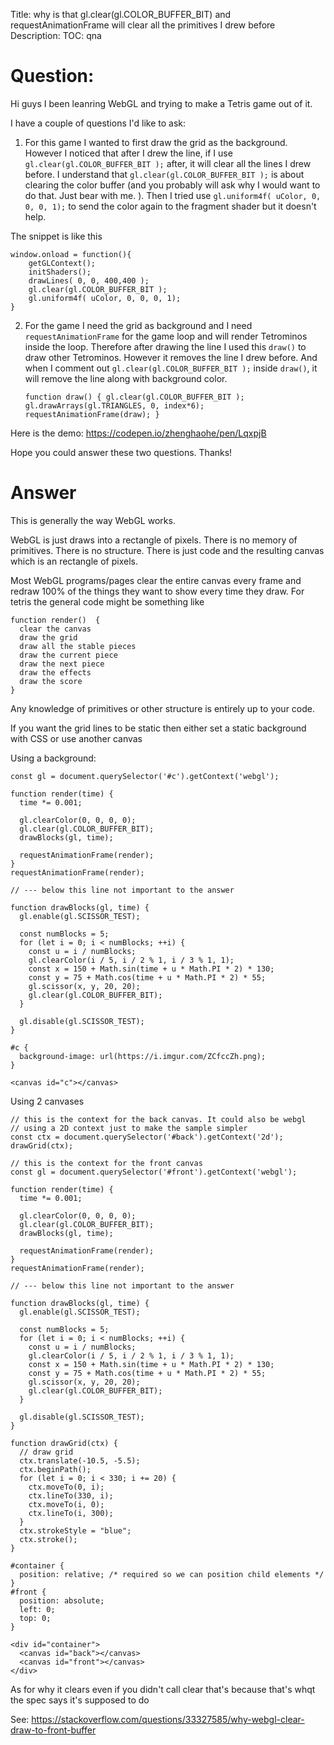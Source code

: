 Title: why is that gl.clear(gl.COLOR_BUFFER_BIT) and requestAnimationFrame will clear all the primitives I drew before
Description:
TOC: qna

# Question:

Hi guys I been leanring WebGL and trying to make a Tetris game out of it.

I have a couple of questions I'd like to ask:

1. For this game I wanted to first draw the grid as the background. However I noticed that after I drew the line, if I use `gl.clear(gl.COLOR_BUFFER_BIT );` after, it will clear all the lines I drew before. I understand that `gl.clear(gl.COLOR_BUFFER_BIT );`  is about clearing the color buffer (and you probably will ask why I would want to do that. Just bear with me. ). Then I tried use `gl.uniform4f( uColor, 0, 0, 0, 1);` to send the color again to the fragment shader but it doesn't help.

The snippet is like this

    window.onload = function(){
        getGLContext();
        initShaders();
        drawLines( 0, 0, 400,400 );
        gl.clear(gl.COLOR_BUFFER_BIT );
        gl.uniform4f( uColor, 0, 0, 0, 1);
    }



2. For the game I need the grid as background and I need `requestAnimationFrame` for the game loop and will render Tetrominos inside the loop. Therefore after drawing the line I used this `draw()` to draw other Tetrominos. However it removes the line I drew before. And when I comment out  `gl.clear(gl.COLOR_BUFFER_BIT );` inside `draw()`, it will remove the line along with background color.
   

     `function draw() {
                    gl.clear(gl.COLOR_BUFFER_BIT );
                    gl.drawArrays(gl.TRIANGLES, 0, index*6);
                    requestAnimationFrame(draw);
                }`


Here is the demo: https://codepen.io/zhenghaohe/pen/LqxpjB

Hope you could answer these two questions. Thanks!



# Answer

This is generally the way WebGL works. 

WebGL is just draws into a rectangle of pixels. There is no memory of primitives. There is no structure. There is just code and the resulting canvas which is an rectangle of pixels. 

Most WebGL programs/pages clear the entire canvas every frame and redraw 100% of the things they want to show every time they draw. For tetris the general code might be something like

    function render()  {
      clear the canvas
      draw the grid
      draw all the stable pieces
      draw the current piece
      draw the next piece
      draw the effects
      draw the score
    }

Any knowledge of primitives or other structure is entirely up to your code. 

If you want the grid lines to be static then either set a static background with CSS or use another canvas

Using a background:

<!-- begin snippet: js hide: true console: true babel: false -->

<!-- language: lang-js -->

    const gl = document.querySelector('#c').getContext('webgl');

    function render(time) {
      time *= 0.001;

      gl.clearColor(0, 0, 0, 0);
      gl.clear(gl.COLOR_BUFFER_BIT);
      drawBlocks(gl, time);
      
      requestAnimationFrame(render);
    }
    requestAnimationFrame(render);

    // --- below this line not important to the answer

    function drawBlocks(gl, time) {
      gl.enable(gl.SCISSOR_TEST);
      
      const numBlocks = 5;
      for (let i = 0; i < numBlocks; ++i) {
        const u = i / numBlocks;
        gl.clearColor(i / 5, i / 2 % 1, i / 3 % 1, 1);
        const x = 150 + Math.sin(time + u * Math.PI * 2) * 130;
        const y = 75 + Math.cos(time + u * Math.PI * 2) * 55;
        gl.scissor(x, y, 20, 20);
        gl.clear(gl.COLOR_BUFFER_BIT);
      }
      
      gl.disable(gl.SCISSOR_TEST);
    }

<!-- language: lang-css -->

    #c {
      background-image: url(https://i.imgur.com/ZCfccZh.png);
    }

<!-- language: lang-html -->

    <canvas id="c"></canvas>

<!-- end snippet -->

Using 2 canvases

<!-- begin snippet: js hide: true console: true babel: false -->

<!-- language: lang-js -->

    // this is the context for the back canvas. It could also be webgl
    // using a 2D context just to make the sample simpler
    const ctx = document.querySelector('#back').getContext('2d');
    drawGrid(ctx);

    // this is the context for the front canvas
    const gl = document.querySelector('#front').getContext('webgl');

    function render(time) {
      time *= 0.001;

      gl.clearColor(0, 0, 0, 0);
      gl.clear(gl.COLOR_BUFFER_BIT);
      drawBlocks(gl, time);
      
      requestAnimationFrame(render);
    }
    requestAnimationFrame(render);

    // --- below this line not important to the answer

    function drawBlocks(gl, time) {
      gl.enable(gl.SCISSOR_TEST);
      
      const numBlocks = 5;
      for (let i = 0; i < numBlocks; ++i) {
        const u = i / numBlocks;
        gl.clearColor(i / 5, i / 2 % 1, i / 3 % 1, 1);
        const x = 150 + Math.sin(time + u * Math.PI * 2) * 130;
        const y = 75 + Math.cos(time + u * Math.PI * 2) * 55;
        gl.scissor(x, y, 20, 20);
        gl.clear(gl.COLOR_BUFFER_BIT);
      }
      
      gl.disable(gl.SCISSOR_TEST);
    }

    function drawGrid(ctx) {
      // draw grid
      ctx.translate(-10.5, -5.5);
      ctx.beginPath();
      for (let i = 0; i < 330; i += 20) {
        ctx.moveTo(0, i);
        ctx.lineTo(330, i);
        ctx.moveTo(i, 0);
        ctx.lineTo(i, 300);
      }
      ctx.strokeStyle = "blue";
      ctx.stroke();
    }


<!-- language: lang-css -->

    #container {
      position: relative; /* required so we can position child elements */
    }
    #front {
      position: absolute;
      left: 0;
      top: 0;
    }

<!-- language: lang-html -->

    <div id="container">
      <canvas id="back"></canvas>
      <canvas id="front"></canvas>
    </div>

<!-- end snippet -->

As for why it clears even if you didn't call clear that's because that's whqt the spec says it's supposed to do

See: https://stackoverflow.com/questions/33327585/why-webgl-clear-draw-to-front-buffer

